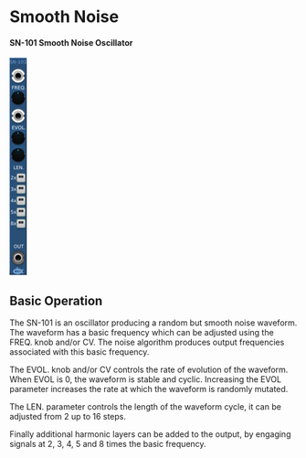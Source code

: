 # Smooth Noise
#### SN-101 Smooth Noise Oscillator 
![View of the Smooth Noise Oscillator](SN-101.m.png "Smooth Noise Oscillator")

## Basic Operation

The SN-101 is an oscillator producing a random but smooth noise waveform. The waveform has a basic frequency which can be adjusted using the FREQ. knob and/or CV. The noise algorithm produces output frequencies associated with this basic frequency.

The EVOL. knob and/or CV controls the rate of evolution of the waveform. When EVOL is 0, the waveform is stable and cyclic. Increasing the EVOL parameter increases the rate at which the waveform is randomly mutated.

The LEN. parameter controls the length of the waveform cycle, it can be adjusted from 2 up to 16 steps.

Finally additional harmonic layers can be added to the output, by engaging signals at 2, 3, 4, 5 and 8 times the basic frequency.

